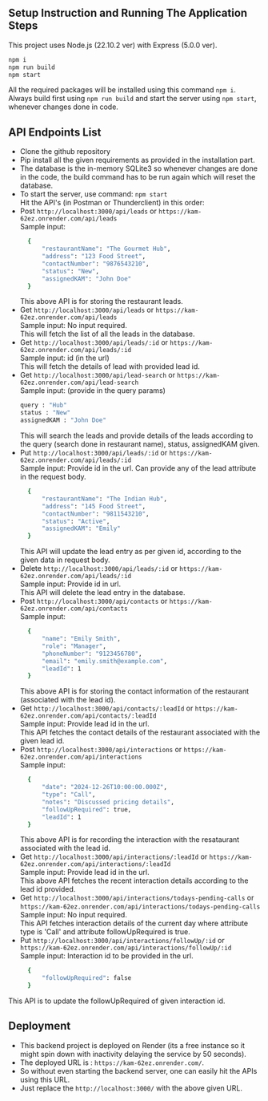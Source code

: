 ## Setup Instruction and Running The Application Steps 
This project uses Node.js (22.10.2 ver) with Express (5.0.0 ver).
```bash
npm i
npm run build
npm start
```
All the required packages will be installed using this command `npm i`.
Always build first using `npm run build` and start the server using `npm start`, whenever changes done in code.


## API Endpoints List
- Clone the github repository
- Pip install all the given requirements as provided in the installation part.
- The database is the in-memory SQLite3 so whenever changes are done in the code, the build command has to be run again which will reset the database.
- To start the server, use command: `npm start` \
  Hit the API's (in Postman or Thunderclient) in this order: 
- Post `http://localhost:3000/api/leads` or `https://kam-62ez.onrender.com/api/leads`\
  Sample input:
  ```bash
    {
        "restaurantName": "The Gourmet Hub",
        "address": "123 Food Street",
        "contactNumber": "9876543210",
        "status": "New",
        "assignedKAM": "John Doe"
    }
  ```
  This above API is for storing the restaurant leads.
- Get `http://localhost:3000/api/leads` or `https://kam-62ez.onrender.com/api/leads` \
  Sample input: No input required. \
  This will fetch the list of all the leads in the database.
- Get `http://localhost:3000/api/leads/:id` or `https://kam-62ez.onrender.com/api/leads/:id` \
  Sample input: id (in the url) \
  This will fetch the details of lead with provided lead id.
- Get `http://localhost:3000/api/lead-search` or `https://kam-62ez.onrender.com/api/lead-search` \
  Sample input: (provide in the query params)
  ```bash
  query : "Hub"
  status : "New"
  assignedKAM : "John Doe" 
  ```
  This will search the leads and provide details of the leads according to the query (search done in restaurant name), status, assignedKAM given.
- Put `http://localhost:3000/api/leads/:id` or `https://kam-62ez.onrender.com/api/leads/:id` \
  Sample input: Provide id in the url. Can provide any of the lead attribute in the request body.
  ```bash
    {
        "restaurantName": "The Indian Hub",
        "address": "145 Food Street",
        "contactNumber": "9811543210",
        "status": "Active",
        "assignedKAM": "Emily"
    }
  ```
  This API will update the lead entry as per given id, according to the given data in request body. 
- Delete `http://localhost:3000/api/leads/:id` or `https://kam-62ez.onrender.com/api/leads/:id` \
  Sample input: Provide id in url. \
  This API will delete the lead entry in the database.
- Post `http://localhost:3000/api/contacts` or `https://kam-62ez.onrender.com/api/contacts` \
  Sample input:
  ```bash
    {
        "name": "Emily Smith",
        "role": "Manager",
        "phoneNumber": "9123456780",
        "email": "emily.smith@example.com",
        "leadId": 1
    }
  ```
  This above API is for storing the contact information of the restaurant (associated with the lead id).
- Get `http://localhost:3000/api/contacts/:leadId` or `https://kam-62ez.onrender.com/api/contacts/:leadId` \
  Sample input: Provide lead id in the url. \
  This API fetches the contact details of the restaurant associated with the given lead id.
- Post `http://localhost:3000/api/interactions` or `https://kam-62ez.onrender.com/api/interactions` \
  Sample input:
  ```bash
    {
        "date": "2024-12-26T10:00:00.000Z",
        "type": "Call",
        "notes": "Discussed pricing details",
        "followUpRequired": true,
        "leadId": 1
    }
  ```
  This above API is for recording the interaction with the resataurant associated with the lead id.
- Get `http://localhost:3000/api/interactions/:leadId` or `https://kam-62ez.onrender.com/api/interactions/:leadId` \
  Sample input: Provide lead id in the url. \
  This above API fetches the recent interaction details according to the lead id provided.
- Get `http://localhost:3000/api/interactions/todays-pending-calls` or `https://kam-62ez.onrender.com/api/interactions/todays-pending-calls` \
  Sample input: No input required. \
  This API fetches interaction details of the current day where attribute type is 'Call' and attribute followUpRequired is true.
- Put `http://localhost:3000/api/interactions/followUp/:id` or `https://kam-62ez.onrender.com/api/interactions/followUp/:id` \
  Sample input: Interaction id to be provided in the url.
  ```bash
    {
        "followUpRequired": false
    }
  ```
This API is to update the followUpRequired of given interaction id.


## Deployment
- This backend project is deployed on Render (its a free instance so it might spin down with inactivity delaying the service by 50 seconds).
- The deployed URL is : `https://kam-62ez.onrender.com/`.
- So without even starting the backend server, one can easily hit the APIs using this URL. 
- Just replace the `http://localhost:3000/` with the above given URL.